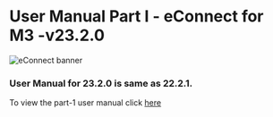 # **User Manual Part I - eConnect for M3 -v23.2.0**

![eConnect banner](../../../../images/banner-econnect-m3.jpg)

### User Manual for 23.2.0 is same as 22.2.1.

To view the part-1 user manual click [here](../22.2.1/usermanual-econnect-m3-part-1.md)

